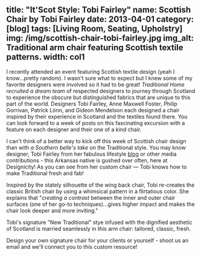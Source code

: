 title: "It'Scot Style:  Tobi Fairley"
name: Scottish Chair by Tobi Fairley
date: 2013-04-01
category: [blog]
tags: [Living Room, Seating, Upholstry]
img: /img/scottish-chair-tobi-fairley.jpg
img_alt: Traditional arm chair featuring Scottish textile patterns.
width: col1
---
I recently attended an event featuring Scottish textile design (yeah I know...pretty random). I wasn't sure what to expect but I knew some of my favorite designers were involved so it had to be great! *Traditional Home recruited a dream team* of respected designers to journey through Scotland to experience the obscure but distinguished fabrics that are unique to this part of the world. Designers Tobi Fairley, Anne Maxwell Foster, Philip Gorrivan, Patrick L&#246;nn, and Gideon Mendelson each designed a chair inspired by their experience in Scotland and the textiles found there. You can look forward to a week of posts on this fascinating excursion with a feature on each designer and their one of a kind chair.

I can't think of a better way to kick off this week of Scottish chair design than with *a Southern belle's take* on the Traditional style. You may know designer, Tobi Fairley from her fabulous lifestyle [blog](http://tobifairley.com/blog/) or other media contributions - this Arkansas native is gushed over often, here at Designicity! As you can see from her custom chair &mdash; Tobi knows how to make Traditional fresh and fab!

Inspired by the stately silhouette of the wing back chair, Tobi re-creates the classic British chair by using a whimsical pattern in a flirtatious color. She explains that "*creating a contrast* between the inner and outer chair surfaces (one of her go-to techniques)...gives higher impact and makes the chair look deeper and more inviting." 

Tobi's signature "New Traditional" stye infused with the dignified aesthetic of Scotland is married seamlessly in this arm chair:  tailored, classic, fresh.  

Design your own signature chair for your clients or yourself - shoot us an email and we'll connect you to this custom resource!